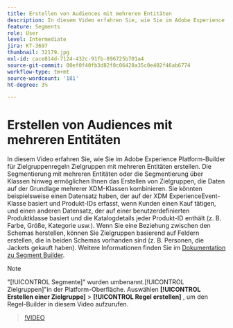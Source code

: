 ```yaml
---
title: Erstellen von Audiences mit mehreren Entitäten
description: In diesem Video erfahren Sie, wie Sie im Adobe Experience Platform-Builder für Zielgruppenregeln Zielgruppen mit mehreren Entitäten erstellen.  Die Segmentierung mit mehreren Entitäten oder die Segmentierung über Klassen hinweg ermöglichen Ihnen das Erstellen von Zielgruppen, die Daten auf der Grundlage mehrerer XDM-Klassen kombinieren.
feature: Segments
role: User
level: Intermediate
jira: KT-3697
thumbnail: 32179.jpg
exl-id: cace814d-7124-432c-91fb-896725b701a4
source-git-commit: 00ef0f40fb3d82f0c06428a35c0e402f46ab6774
workflow-type: tm+mt
source-wordcount: '181'
ht-degree: 3%

---
```


# Erstellen von Audiences mit mehreren Entitäten

In diesem Video erfahren Sie, wie Sie im Adobe Experience Platform-Builder für Zielgruppenregeln Zielgruppen mit mehreren Entitäten erstellen.  Die Segmentierung mit mehreren Entitäten oder die Segmentierung über Klassen hinweg ermöglichen Ihnen das Erstellen von Zielgruppen, die Daten auf der Grundlage mehrerer XDM-Klassen kombinieren. Sie könnten beispielsweise einen Datensatz haben, der auf der XDM ExperienceEvent-Klasse basiert und Produkt-IDs erfasst, wenn Kunden einen Kauf tätigen, und einen anderen Datensatz, der auf einer benutzerdefinierten Produktklasse basiert und die Katalogdetails jeder Produkt-ID enthält (z. B. Farbe, Größe, Kategorie usw.). Wenn Sie eine Beziehung zwischen den Schemas herstellen, können Sie Zielgruppen basierend auf Feldern erstellen, die in beiden Schemas vorhanden sind (z. B. Personen, die Jackets gekauft haben). Weitere Informationen finden Sie im [Dokumentation zu Segment Builder](https://experienceleague.adobe.com/docs/experience-platform/segmentation/ui/segment-builder.html?lang=de).

<!--Segment context (segment payload) allows you to provide key contextual details, such as a visitor's abandoned cart contents, in your segment definition so you can send personalized messages.-->

>[!NOTE]
>
> &quot;[!UICONTROL Segmente]&quot; wurden umbenannt.[!UICONTROL Zielgruppen]&quot;in der Platform-Oberfläche. Auswählen **[!UICONTROL Erstellen einer Zielgruppe]** > **[!UICONTROL Regel erstellen]** , um den Regel-Builder in diesem Video aufzurufen.

>[!VIDEO](https://video.tv.adobe.com/v/32179?learn=on)
